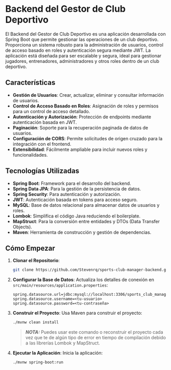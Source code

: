 # Backend del Gestor de Club Deportivo

El Backend del Gestor de Club Deportivo es una aplicación desarrollada con Spring Boot que permite gestionar las operaciones de un club deportivo. Proporciona un sistema robusto para la administración de usuarios, control de acceso basado en roles y autenticación segura mediante JWT. La aplicación está diseñada para ser escalable y segura, ideal para gestionar jugadores, entrenadores, administradores y otros roles dentro de un club deportivo.

## Características

- **Gestión de Usuarios**: Crear, actualizar, eliminar y consultar información de usuarios.
- **Control de Acceso Basado en Roles**: Asignación de roles y permisos para un control de acceso detallado.
- **Autenticación y Autorización**: Protección de endpoints mediante autenticación basada en JWT.
- **Paginación**: Soporte para la recuperación paginada de datos de usuarios.
- **Configuración de CORS**: Permite solicitudes de origen cruzado para la integración con el frontend.
- **Extensibilidad**: Fácilmente ampliable para incluir nuevos roles y funcionalidades.

## Tecnologías Utilizadas

- **Spring Boot**: Framework para el desarrollo del backend.
- **Spring Data JPA**: Para la gestión de la persistencia de datos.
- **Spring Security**: Para autenticación y autorización.
- **JWT**: Autenticación basada en tokens para acceso seguro.
- **MySQL**: Base de datos relacional para almacenar datos de usuarios y roles.
- **Lombok**: Simplifica el código Java reduciendo el boilerplate.
- **MapStruct**: Para la conversión entre entidades y DTOs (Data Transfer Objects).
- **Maven**: Herramienta de construcción y gestión de dependencias.

## Cómo Empezar

1. **Clonar el Repositorio**:

   ```bash
   git clone https://github.com/Stevenrq/sports-club-manager-backend.git
   ```

2. **Configurar la Base de Datos**: Actualiza los detalles de conexión en `src/main/resources/application.properties`:

   ```properties
   spring.datasource.url=jdbc:mysql://localhost:3306/sports_club_manager
   spring.datasource.username=<tu-usuario>
   spring.datasource.password=<tu-contraseña>
   ```

3. **Construir el Proyecto**: Usa Maven para construir el proyecto:

   ```bash
   ./mvnw clean install
   ```

   > **_NOTA:_**
   > Puedes usar este comando o reconstruir el proyecto cada vez que te de algún tipo de error en tiempo de compilación debido a las librerías Lombok y MapStruct.

4. **Ejecutar la Aplicación**: Inicia la aplicación:

   ```bash
   ./mvnw spring-boot:run
   ```

